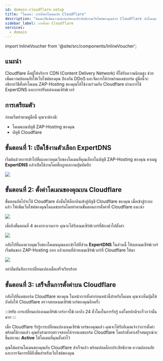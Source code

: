 ```yaml
---
id: domain-cloudflare-setup
title: "โดเมน: การตั้งค่าโดเมนกับ Cloudflare"
description: "ค้นพบวิธีเพิ่มความปลอดภัยและประสิทธิภาพเว็บไซต์ของคุณด้วย Cloudflare กับโดเมน ZAP-Hosting → เรียนรู้เพิ่มเติมตอนนี้"
sidebar_label: การตั้งค่า Cloudflare
services:
  - domain
---
```


import InlineVoucher from '@site/src/components/InlineVoucher';

## แนะนำ

Cloudflare คือผู้ให้บริการ CDN (Content Delivery Network) ที่ได้รับความนิยมสูง ช่วยเพิ่มความปลอดภัยให้เว็บไซต์ของคุณ ป้องกัน DDoS และจัดการได้ง่ายผ่านแดชบอร์ด คู่มือนี้จะอธิบายวิธีตั้งค่าโดเมน ZAP-Hosting ของคุณให้ใช้งานร่วมกับ Cloudflare ผ่านการใช้ ExpertDNS และการปรับแต่งเนมเซิร์ฟเวอร์

## การเตรียมตัว
ก่อนเริ่มทำตามคู่มือนี้ คุณจะต้องมี:
- โดเมนบนบัญชี ZAP-Hosting ของคุณ
- บัญชี Cloudflare

## ขั้นตอนที่ 1: เปิดใช้งานตัวเลือก ExpertDNS

เริ่มต้นด้วยการเข้าไปที่แผงควบคุมเว็บของโดเมนที่คุณเลือกในบัญชี ZAP-Hosting ของคุณ หาเมนู **ExpertDNS** แล้วเปิดใช้งานโดยติ๊กถูกและกดปุ่มบันทึก

![](https://screensaver01.zap-hosting.com/index.php/s/ZdJDTfAtjQe5Xgt/preview)

## ขั้นตอนที่ 2: ตั้งค่าโดเมนของคุณบน Cloudflare

ขั้นตอนถัดไปจะใช้ Cloudflare ดังนั้นให้ล็อกอินเข้าสู่บัญชี Cloudflare ของคุณ เมื่อเข้าสู่ระบบแล้ว ให้เพิ่มเว็บไซต์ของคุณในแดชบอร์ดโดยทำตามขั้นตอนการตั้งค่าที่ Cloudflare แนะนำ

![](https://screensaver01.zap-hosting.com/index.php/s/aSFWP63XsHZsKk9/preview)

เมื่อถึงขั้นตอนที่ 4 ของกระบวนการ คุณจะได้รับเนมเซิร์ฟเวอร์ที่ต้องนำไปตั้งค่า

![](https://screensaver01.zap-hosting.com/index.php/s/mN7gHoEZWjz7FJG/preview)

กลับไปที่แผงควบคุมเว็บของโดเมนคุณและเข้าไปที่ส่วน **ExpertDNS** ในส่วนนี้ ให้ลบเนมเซิร์ฟเวอร์เริ่มต้นของ ZAP-Hosting ออก แล้วแทนที่ด้วยเนมเซิร์ฟเวอร์ที่ Cloudflare ให้มา

![](https://screensaver01.zap-hosting.com/index.php/s/cqboxyTns4o8B5j/preview)

อย่าลืมบันทึกการเปลี่ยนแปลงเมื่อเสร็จเรียบร้อย

## ขั้นตอนที่ 3: เสร็จสิ้นการตั้งค่าบน Cloudflare

กลับไปที่แดชบอร์ด Cloudflare ของคุณ ในหน้าการตั้งค่าก่อนหน้านี้สำหรับโดเมน คุณจะเห็นปุ่มให้บังคับให้ Cloudflare ตรวจสอบเนมเซิร์ฟเวอร์ของคุณอีกครั้ง

:::info
การเปลี่ยนแปลงเนมเซิร์ฟเวอร์อาจใช้เวลาถึง 24 ชั่วโมงในการรับรู้ แต่โดยปกติจะเร็วกว่านั้นมาก
:::

เมื่อ Cloudflare รับรู้การเปลี่ยนแปลงเนมเซิร์ฟเวอร์ของคุณแล้ว คุณจะได้รับอีเมลแจ้งว่าการตั้งค่าพร้อมใช้งานแล้ว คุณยังสามารถตรวจสอบได้จากแดชบอร์ด Cloudflare โดยถ้าตั้งค่าเสร็จสมบูรณ์จะขึ้นสถานะ **Active** ใต้โดเมนที่คุณตั้งค่าไว้

คุณได้ผสานโดเมนของคุณกับ Cloudflare สำเร็จแล้ว พร้อมปลดล็อกประสิทธิภาพ ความปลอดภัย และการจัดการที่ดียิ่งขึ้นสำหรับเว็บไซต์ของคุณ

<InlineVoucher />